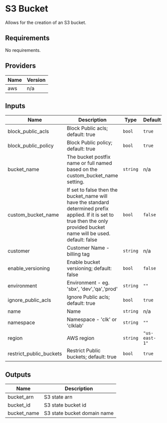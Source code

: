 # S3 Bucket
Allows for the creation of an S3 bucket. 

<!-- BEGINNING OF PRE-COMMIT-TERRAFORM DOCS HOOK -->
## Requirements

No requirements.

## Providers

| Name | Version |
|------|---------|
| aws | n/a |

## Inputs

| Name | Description | Type | Default | Required |
|------|-------------|------|---------|:--------:|
| block\_public\_acls | Block Public acls; default: true | `bool` | `true` | no |
| block\_public\_policy | Block Public policy; default: true | `bool` | `true` | no |
| bucket\_name | The bucket postfix name or full named based on the custom\_bucket\_name setting. | `string` | n/a | yes |
| custom\_bucket\_name | If set to false then the bucket\_name will have the standard determined prefix applied. If it is set to true then the only provided bucket name will be used. default: false | `bool` | `false` | no |
| customer | Customer Name - billing tag | `string` | n/a | yes |
| enable\_versioning | Enable bucket versioning; default: false | `bool` | `false` | no |
| environment | Environment - eg. 'sbx', 'dev','qa','prod' | `string` | `""` | no |
| ignore\_public\_acls | Ignore Public acls; default: true | `bool` | `true` | no |
| name | Name | `string` | n/a | yes |
| namespace | Namespace - 'clk' or 'clklab' | `string` | `""` | no |
| region | AWS region | `string` | `"us-east-1"` | no |
| restrict\_public\_buckets | Restrict Public buckets; default: true | `bool` | `true` | no |

## Outputs

| Name | Description |
|------|-------------|
| bucket\_arn | S3 state arn |
| bucket\_id | S3 state bucket id |
| bucket\_name | S3 state bucket domain name |

<!-- END OF PRE-COMMIT-TERRAFORM DOCS HOOK -->